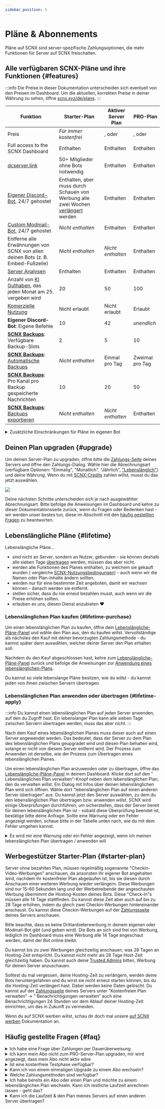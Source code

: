 ```yaml
---
sidebar_position: 5
---
```


# Pläne & Abonnements

Pläne auf SCNX sind server-spezifische Zahlungsoptionen, die mehr Funktionen für Server auf SCNX freischalten.

## Alle verfügbaren SCNX-Pläne und ihre Funktionen {#features}

:::info
Die Preise in dieser Dokumentation unterscheiden sich eventuell von den Preisen im Dashboard. Um die aktuellen,
korrekten Preise in deiner Währung zu sehen, öffne [scnx.xyz/de/plans](https://scnx.xyz/de/plans).
:::

| Funktion                                                                                          | Starter-Plan                                                                                       | Aktiver Server Plan                                                                                                                                      | PRO-Plan                                                                                                                      |
|---------------------------------------------------------------------------------------------------|----------------------------------------------------------------------------------------------------|----------------------------------------------------------------------------------------------------------------------------------------------------------|-------------------------------------------------------------------------------------------------------------------------------|
| Preis                                                                                             | *Für immer kostenfrei*                                                                             | <PlanPrice plan="ACTIVE_GUILD" type="MONTHLY" />, <PlanPrice plan="ACTIVE_GUILD" type="YEARLY" /> oder <PlanPrice plan="ACTIVE_GUILD" type="LIFETIME" /> | <PlanPrice plan="PRO" type="MONTHLY" />, <PlanPrice plan="PRO" type="YEARLY" /> oder <PlanPrice plan="PRO" type="LIFETIME" /> |
| Full access to the SCNX Dashboard                                                                 | Enthalten                                                                                          | Enthalten                                                                                                                                                | Enthalten                                                                                                                     |
| [dcserver.link](./dcserver-link)                                                                  | 50+ Mitglieder ohne Bots notwendig                                                                 | Enthalten                                                                                                                                                | Enthalten                                                                                                                     |
| [Eigener Discord-Bot](./../../custom-bot/intro), 24/7 gehostet                                    | Enthalten, aber muss durch Schauen von Werbung alle zwei Wochen [verlängert](#starter-plan) werden | Enthalten                                                                                                                                                | Enthalten                                                                                                                     |
| [Custom Modmail-Bot](./../../modmail/intro), 24/7 gehostet                                        | *Nicht enthalten*                                                                                  | Enthalten                                                                                                                                                | Enthalten                                                                                                                     |
| Entferne alle Erwähnungen von SCNX von allen deinen Bots (z. B. Embed-Fußzeile)                   | *Nicht enthalten*                                                                                  | *Nicht enthalten*                                                                                                                                        | Enthalten                                                                                                                     |
| [Server Analysen](./analytics)                                                                    | Enthalten                                                                                          | Enthalten                                                                                                                                                | Enthalten                                                                                                                     |
| Anzahl von [KI Guthaben](https://faq.scnx.app/ki-auf-scnx/), das jeden Monat am 25. vergeben wird | 20                                                                                                 | 50                                                                                                                                                       | 100                                                                                                                           |
| [Komerzielle Nutzung](./faq#commercial-usage)                                                     | Nicht erlaubt                                                                                      | Nicht erlaubt                                                                                                                                            | Erlaubt                                                                                                                       |
| **Eigener Discord-Bot**: Eigene Befehle                                                           | 10                                                                                                 | 42                                                                                                                                                       | *unendlich*                                                                                                                   |
| **[SCNX Backups](./backups)**: Verfügbare Backup-Slots                                            | 2                                                                                                  | 5                                                                                                                                                        | 10                                                                                                                            |
| **[SCNX Backups](./backups)**: [Automatische Backups](./backups#automatic)                        | *Nicht enthalten*                                                                                  | Einmal pro Tag                                                                                                                                           | Zweimal pro Tag                                                                                                               |
| **[SCNX Backups](./backups)**: Pro Kanal pro Backup gespeicherte Nachrichten                      | 10                                                                                                 | 20                                                                                                                                                       | 50                                                                                                                            |
| **[SCNX Backups](./backups)**: [Backups exportieren](./backups#export)                            | *Nicht enthalten*                                                                                  | *Nicht enthalten*                                                                                                                                        | Enthalten                                                                                                                     |

<details>
    <summary>Zusätzliche Einschränkungen für Pläne im eigenen Bot</summary>
<table>
    Einige Module beschränken die Anzahl von Elementen (im Falle vom Twitter-Benachrichtigungen zum Beispiel Twitter-Nutzer), die mit einem Plan eingestellt werden können.
    <tr style={{fontWeight: 700}}>
        <td>Modul</td>
        <td>Starter-Plan</td>
        <td>Aktiver Server Plan</td>
        <td>PRO-Plan</td>
    </tr>
    <tr>
        <td>Automatische Nachrichten (pro Kategorie)</td>
        <td>2</td>
        <td>5</td>
        <td>15</td>
    </tr>
    <tr>
        <td>Bewerbungs-Kategorien</td>
        <td>2</td>
        <td>7</td>
        <td>25</td>
    </tr>
    <tr>
        <td>RSS-Benachrichtigungen</td>
        <td>1</td>
        <td>4</td>
        <td>10</td>
    </tr>
    <tr>
        <td>TikTok-Benachrichtigungen</td>
        <td>1</td>
        <td>4</td>
        <td>10</td>
    </tr>
    <tr>
        <td>Twitter-Benachrichtigungen</td>
        <td>1</td>
        <td>4</td>
        <td>10</td>
    </tr>
    <tr>
        <td>YouTube-Benachrichtigungen</td>
        <td>1</td>
        <td>4</td>
        <td>10</td>
    </tr>
    <tr>
        <td>Reddit-Benachrichtigungen</td>
        <td>1</td>
        <td>4</td>
        <td>10</td>
    </tr><br/>
Beachte bitte, dass bestimmte Funktionen oder Felder von einigen Modulen, die eine weitgehende Anpassung des Bots erlauben, eventuell nur mit dem PRO-Plan anpassbar sind. Du kannst das Modul auch ohne PRO-Plan verwenden, das betroffene Feld aber nicht anpassen.
</table>
</details>

## Deinen Plan upgraden {#upgrade}

Um deinen Server-Plan zu upgraden, öffne bitte
die [Zahlungs-Seite](https://scnx.app/de/glink?page=pricing?showUpgradeModal=true) deines Servers und öffne den Zahlungs-Dialog.
Wähle hier die Abrechnungsart (verfügbare Optionen: "Einmalig", "Monatlich", "Jährlich", ["Lebenslänglich"](#lifetime))
und deine Währung.
Wenn du mit [SCNX-Credits](./../account-and-billing/faq#scnx-credits) zahlen willst, musst du das jetzt
auswählen.

![](@site/docs/assets/scnx/guilds/plans/subscription-setup.png)

Deine nächsten Schritte unterscheiden sich je nach ausgewählter Abrechnungsart. Bitte befolge die Anweisungen
im Dashboard und kehre zu dieser Dokumentationsseite zurück, wenn du Fragen oder Bedenken hast - wir werden unser bestes
tun, diese im Abschnitt mit den [häufig gestellten Fragen](#faq) zu beantworten.

## Lebenslängliche Pläne {#lifetime}

Lebenslängliche Pläne…

* sind nicht an Server, sondern an Nutzer, gebunden - sie können deshalb alle sieben Tage [übertragen](#lifetime-apply)
  werden, müssen das aber nicht.
* werden alle Funktionen des Planes enthalten, zu welchem sie gekauft wurden (
  vergleiche [SCNX-Nutzungsbedingungen](https://faq.scnx.app/scnx-nutzungsbedingungen/#pl%C3%A4ne)) - auch wenn wir die
  Namen oder Plan-Inhalte ändern sollten.
* werden nur für eine bestimmte Zeit angeboten, damit wir wachsen können - danach werden sie entfernt.
* stellen sicher, dass du nie erneut bezahlen musst, auch wenn wir die Preise erhöhen sollten.
* erlauben es uns, diesen Dienst anzubieten :heart:

### Lebenslänglichen Plan kaufen {#lifetime-purchase}

Um einen lebenslänglichen Plan zu kaufen, öffne
dein [Lebenslängliche-Pläne-Panel](https://scnx.app/de/user/lifetime-plans) und
wähle den Plan aus, den du kaufen willst. Vervollständige als nächstes den Kauf mit deiner bevorzugten
Zahlungsmethode - du kannst später dann auswählen, welcher deiner Server den Plan erhalten soll.

Nachdem du den Kauf abgeschlossen hast, kehre zum [Lebenslängliche-Pläne-Panel](https://scnx.app/de/user/lifetime-plans)
zurück und
befolge die Anweisungen zur [Anwendung eines lebenslänglichen-Plans](#lifetime-apply).

Du kannst so viele lebenslange Pläne besitzen, wie du willst - du kannst jeden von ihnen zwischen Servern übertragen.

### Lebenslänglichen Plan anwenden oder übertragen {#lifetime-apply}

:::info
Du kannst einen lebenslänglichen Plan auf jeden Server anwenden, auf den du Zugriff hast. Ein lebenslanger Plan kann
alle sieben Tage zwischen Servern übertragen werden, muss das aber nicht.
:::

Nach dem Kauf eines lebenslänglichen Planes muss dieser auch auf einen Server angewendet werden. Das bedeutet, dass der
Server zu dem Plan des lebenslänglichen Plans geupgradet wird und diesen Plan behalten wird, solange er nicht von diesem
Server entfernt wird. Der Prozess zum Anwenden ist derselbe, wie der Prozess zum Übertragen eines lebenslänglichen
Planes.

Um einen lebenslänglichen Plan anzuwenden oder zu übertragen, öffne
das [Lebenslängliche-Pläne-Panel](https://scnx.app/user/lifetime-plans) in deinem Dashboard. Klicke dort auf den "
Lebenslänglichen Plan verwalten"-Knopf neben dem lebenslänglichen Plan, den du verwalten willst. Ein Dialog mit Infos
über deinen lebenslänglichen Plan wird sich öffnen. Wähle dort "lebenslänglichen Plan auf einen anderen Server übertragen"
aus. Du kannst jetzt den Server auswählen, zu dem du den lebenslänglichen Plan übertragen bzw. anwenden willst. SCNX wird einige
Überprüfungen durchführen, um sicherstellen, dass der Server bereit für deinen lebenslänglichen Plan ist - sobald diese Überprüfung
beendet ist, bestätige bitte deine Anfrage. Sollte eine Warnung oder ein Fehler angezeigt werden, schaue bitte in der Tabelle
unten nach, wie du mit dem Fehler umgehen kannst.

<details>
<summary>Es wird mir eine Warnung oder ein Fehler angezeigt, wenn ich meinen lebenslänglichen Plan übertragen / anwenden will</summary>
<table>
<tr><td>Fehler</td><td>Ursache</td><td>Lösung</td></tr>
<tr><td>Dieser Server verwendet bereits einen lebenslänglichen Plan.</td><td>Der Server, auf welchen du deinen Plan anwenden willst, verwendet bereits diesen oder einen anderen, lebenslänglichen Plan.</td><td><ul><li>Entferne den lebenslänglichen Plan von diesem Server.</li><li><a href="https://scnx.app/de/help">Kontaktiere unser Team</a> für Hilfe.</li></ul></td></tr>
<tr><td>Dieser Server hat ein aktives Abo.</td><td>Der Server, auf welchen du deinen Plan anwenden willst, verwendet ein aktives Abo, um einen Plan zu bezahlen. Lebenslängliche Pläne können nicht auf Server angewendet werden, die ein aktives Abo haben.</td><td>
<ul><li>Kündige das Abo und warte, bis es abgelaufen ist.</li><li><a href="https://scnx.app/de/help">Kontaktiere unser Team</a>, um es sofort zu entfernen.</li></ul></td></tr>
<tr><td>Der Server hat aktuell [einen Plan]. Beachte, dass die alte Zahlungsperiode nicht zurückgesetzt werden kann.</td><td>Dies ist nur eine Warnung, welche auftritt, wenn der Server bereits einen Plan hat. Das Fortfahren wird diesen Plan überschreiben - im Klartext heißt das, dass wir dir eventuelle Laufzeit nicht mehr zurückerstatten können, nachdem du den lebenslänglichen Plan angewendet hast.</td><td>Du kannst unter der Meldung trotzdem fortfahren, indem du dem Plan-Verlust zustimmst, oder warten, bis der aktuelle Plan abgelaufen ist.</td></tr>
<tr><td>Der Server hat aktuell [einen Plan]. Du kannst nicht fortfahren, da du nicht der Besitzer bist.</td><td>Wie im vorherigen Punkt beschrieben, überschreibt das Anwenden des lebenslänglichen Plans die Zahlungsperiode. Um eventuelle Missverständnisse zu vermeiden, kann nur der Serverowner diese zurücksetzen.</td><td><ul><li>Kontaktiere den Server-Besitzer, dass du einen lebenslänglichen Plan anwenden willst und das dieser den Plan des Servers daher nicht verlängern sollen. Warte, bis der aktuelle Server-Plan abgelaufen ist.</li><li><a href="https://scnx.app/de/help">Kontaktiere unser Team</a> für Unterstützung.</li></ul></td></tr>
<tr><td>Dieser lebenslängliche Plan ist im Cooldown.</td><td>Der Server jedes lebenslänglichen Plans kann nur alle sieben Tage geändert werden. Dieser lebenslängliche Plan wurde in den letzten sieben Tagen übertragen.</td><td>Warte, bis die Cooldown-Periode abgelaufen ist.</td></tr>
</table>
</details>

## Werbegestützer Starter-Plan {#starter-plan}

Server ohne bezahlten Plan, müssen regelmäßig sogenannte "Checkin-Video-Werbungen" anschauen, da ansonsten ihr
eigener Bot angehalten wird, nachdem ihr kostenfreier Plan abgelaufen ist, bis sie diesen durch Anschauen einer weiteren
Werbung wieder verlängern. Diese Werbungen sind nur 15-60 Sekunden lang und der Werbetreibende der angeschauten Werbung
übernimmt die Hosting-Kosten deines Bots. Diese "Check-In"s müssen alle 14 Tage stattfinden.
Du kannst diese Zeit aber auch auf bis zu 28 Tage erhöhen, indem du gleich zwei Checkin-Werbungen hintereinander
anschaust. Du kannst diese Checkin-Werbungen auf der
[Zahlungsseite](https://scnx.app/de/glink?page=pricing) deines Servers anschauen.

Bitte beachte, dass es keine Drittanbieterwerbung in deinem eigenen oder Modmail-Bot gibt (und geben wird). Die Bots an
sich sind frei von Werbung, lediglich im Dashboard muss eine Werbung alle 14 Tage angeschaut werden, damit der Bot
online
bleibt.

Du kannst bis zu zwei Werbungen gleichzeitig anschauen, was 28 Tagen an Hosting-Zeit entspricht. Du kannst nicht mehr
als
28 Tage Host-Zeit gleichzeitig haben. Du kannst auch deine [Trusted Admins](./trusted-admins) bitten, Werbung für deinen
Server anzuschauen.

Solltest du mal vergessen, deine Hosting-Zeit zu verlängern, werden deine Bots heruntergefahren und du wirst sie nicht
erneut starten können, bis du die Hosting-Zeit verlängert hast. Dabei werden keine Daten gelöscht. Du kannst auf
der [Zahlungsseite](https://scnx.app/de/glink?page=pricing) deines Servers unter "Kostenfreien Plan verwalten" -> "
Benachrichtigungen verwalten" auch eine Benachrichtigungen 24 Stunden vor dem Ablauf deiner Hosting-Zeit einrichten, um
das in Zukunft zu vermeiden.

Wenn du auf SCNX werben willst, schau dir doch mal unsere [auf SCNX werben](./../account-and-billing/ads) Dokumentation
an.

## Häufig gestellte Fragen {#faq}

<details>
<summary>Ich habe eine Frage über Zahlungen per Dauerüberweisung</summary>

Alle Infos findest du in unserer <a href="../account-and-billing/faq#reoccurring-transfer">Anleitung zu diesem Thema</a>.
</details>
<details>
<summary>Ich kann mein Abo nicht zum PRO-Server-Plan upgraden, mir wird angezeigt, dass mein Abo nicht aktiv wäre</summary>
<ul>
<li>Bitte stelle sicher, dass du dein Abo nicht gekündigt hast</li>
<li>Bitte stelle sicher, dass dein Abo nicht in der Zukunft startet (das passiert, wenn du von einem einmaligen Upgrade zu einem Abo wechselst) - in diesem Fall muss unser Team das Upgrade manuell durchführen.</li>
<li><a href="https://scnx.app/de/help">Kontaktiere unser Team</a>, damit wir uns das anschauen können.</li>
</ul>
</details>
<details>
<summary>Ist eine kostenfreie Testphase verfügbar?</summary>

Ja, du kannst eine kostenfreie Testphase im Dashboard starten, wenn dein Server folgende Bedingungen erfüllst:
<ul>
    <li>Dein Server hat noch in keiner kostenfreien Testphase zuvor teilgenommen.</li>
    <li>Dein Server wurde noch nie geupgradet.</li>
    <li>Dein Server wurde noch nie zuvor von SCNX gelöscht.</li>
</ul>
Du musst keine Zahlungsmethode angeben, um eine kostenfreie Testphase zu starten - du musst nur einen Knopf drücken.
Um zu schauen, ob eine kostenfreie Testphase für dich verfügbar ist, öffne die <a href="https://scnx.app/de/glink?page=pricing">Zahlungsseite</a> deines Servers - wenn dein Server für eine Testphase berechtigt ist, wird hier ein Banner angezeigt.
</details>
<details>
<summary>Kann ich von einem einmaligen Upgrade zu einem Abo wechseln?</summary>

Ja, öffne einfach die <a href="https://scnx.app/de/glink?page=pricing?showUpgradeModal=1">Zahlungsseite</a> deines Servers und öffne den Upgrade-Dialog durch Klicken auf "Verlängern". Gib dort einfach als Zahlungsintervall das Intervall an, das du für dein Abo verwenden willst - deine übrige Laufzeit wird automatisch an dein Abo angerechnet.
</details>
<details>
<summary>Welche Zahlungsmethoden sind verfügbar?</summary>
<table>
    <tr>
    <td>Währung</td>
    <td>Zahlungsmethoden für einmalige Käufe (inklusive lebenslängliche Pläne)</td>
    <td>Zahlungsmethoden für Abonnements</td>
</tr>
<tr>
    <td>Euro</td>
    <td>Kreditkarte, PayPal, SEPA-Bank-Überweisung, paysafecard, Sofort, <a href="./../account-and-billing/faq#direct-debit">SEPA-Lastschrift</a>, EPS, Giropay, iDEAL, Przelewy24, Bancontact, WeChat Pay, Alipay</td>
    <td>Kreditkarte, PayPal, <a href="./../account-and-billing/faq#direct-debit">SEPA-Lastschrift</a>, <a href="./../account-and-billing/faq#reoccurring-transfer">Dauerüberweißung</a></td>
</tr>
<tr>
    <td>US-Dollar</td>
    <td>Kreditkarte, PayPal</td>
    <td>Kreditkarte, PayPal</td>
</tr>
<tr>
    <td>Schweizer Franken</td>
    <td>Kreditkarte, PayPal</td>
    <td>Kreditkarte, PayPal</td>
</tr>
<tr>
    <td>Britisches Pfund</td>
    <td>Kreditkarte, PayPal</td>
    <td>Kreditkarte, PayPal</td>
</tr>
</table>
</details>

<details>
<summary>Ich habe bereits ein Abo oder einen Plan und möchte zu einem lebenslänglichen Plan wechseln. Kann ich restliche Laufzeit anrechnen lassen - geht das?</summary>

Wenn dein Plan oder Abo mehr als zwei Monate Laufzeit übrig hat, können wir das entweder an deinen Lebenslänglichen-Plan-Kauf anrechnen oder dir den anteilsmässigen Preis zurückerstatten. Bitte <a href="https://scnx.app/help">kontaktiere unser Team</a>.
</details>
<details>
<summary>Kann ich die Laufzeit & den Plan meines Servers auf einen anderen Server übertragen?</summary>

Unser Team kann die Laufzeit und damit verbunde Daten (wie den Plan und eventuelle Abos) auf einen anderen Server übertragen, wenn <b>eine</b> der folgenden Bedingungen erfüllt wird:
<ul>
<li>Dein Plan wird mit einem aktiven Abo bezahlt</li><li>Die restliche Laufzeit beträgt mehr als zwei Monate</li>
</ul>
<b>Du kannst eine Übertragung maximal alle 6 Monate beantragen</b>. <br/>

Um eine solche Übertragung zu beantragen, <a href="https://scnx.app/de/help">kontaktiere unser Team</a>. Bitte beachte, dass wir deine Anfrage ablehnen können, wenn wir glauben, dass du diese Regelung missbrauchst. Es macht übrigens auch Sinn, unser Team zu kontaktieren, solltest du diese Bedingungen nicht erfüllen, denn unser Team kann eine einmalige Ausnahme auf einer Fall-zu-Fall-Basis vornehmen.

Wenn du planst, eine <a href="./faq#transfer">Übertragung aller Daten deines Servers</a> zu beantragen (das enthält alle
Daten deines Servers, inklusive Bot-Konfiguration), beantrage bitte keine Plan-Übertragung, denn das macht eine gesamte
Datenübertragung unmöglich. Bitte beachte außerdem, dass im Falle einer Übertragung die Laufzeiten der beiden Server
nicht addiert werden, sondern die Laufzeit des alten Servers die des neuen Servers überschreibt.
</details>